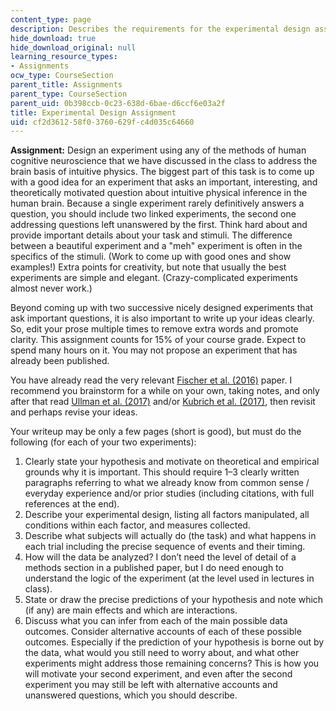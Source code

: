 ```yaml
---
content_type: page
description: Describes the requirements for the experimental design assignment.
hide_download: true
hide_download_original: null
learning_resource_types:
- Assignments
ocw_type: CourseSection
parent_title: Assignments
parent_type: CourseSection
parent_uid: 0b398ccb-0c23-638d-6bae-d6ccf6e03a2f
title: Experimental Design Assignment
uid: cf2d3612-58f0-3760-629f-c4d035c64660
---
```


**Assignment:** Design an experiment using any of the methods of human cognitive neuroscience that we have discussed in the class to address the brain basis of intuitive physics. The biggest part of this task is to come up with a good idea for an experiment that asks an important, interesting, and theoretically motivated question about intuitive physical inference in the human brain. Because a single experiment rarely definitively answers a question, you should include two linked experiments, the second one addressing questions left unanswered by the first. Think hard about and provide important details about your task and stimuli. The difference between a beautiful experiment and a "meh" experiment is often in the specifics of the stimuli. (Work to come up with good ones and show examples!) Extra points for creativity, but note that usually the best experiments are simple and elegant. (Crazy-complicated experiments almost never work.)

Beyond coming up with two successive nicely designed experiments that ask important questions, it is also important to write up your ideas clearly. So, edit your prose multiple times to remove extra words and promote clarity. This assignment counts for 15% of your course grade. Expect to spend many hours on it. You may not propose an experiment that has already been published.

You have already read the very relevant [Fischer et al. (2016)](https://doi.org/10.1073/pnas.1610344113) paper. I recommend you brainstorm for a while on your own, taking notes, and only after that read [Ullman et al. (2017)](https://doi.org/10.1016/j.tics.2017.05.012) and/or [Kubrich et al. (2017)](https://doi.org/10.1016/j.tics.2017.06.002), then revisit and perhaps revise your ideas.

Your writeup may be only a few pages (short is good), but must do the following (for each of your two experiments):

1.  Clearly state your hypothesis and motivate on theoretical and empirical grounds why it is important. This should require 1–3 clearly written paragraphs referring to what we already know from common sense / everyday experience and/or prior studies (including citations, with full references at the end).
2.  Describe your experimental design, listing all factors manipulated, all conditions within each factor, and measures collected.
3.  Describe what subjects will actually do (the task) and what happens in each trial including the precise sequence of events and their timing.
4.  How will the data be analyzed? I don’t need the level of detail of a methods section in a published paper, but I do need enough to understand the logic of the experiment (at the level used in lectures in class).
5.  State or draw the precise predictions of your hypothesis and note which (if any) are main effects and which are interactions.
6.  Discuss what you can infer from each of the main possible data outcomes. Consider alternative accounts of each of these possible outcomes. Especially if the prediction of your hypothesis is borne out by the data, what would you still need to worry about, and what other experiments might address those remaining concerns? This is how you will motivate your second experiment, and even after the second experiment you may still be left with alternative accounts and unanswered questions, which you should describe.